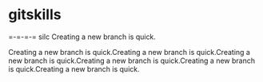 # gitskills
=-=-=-=
silc
Creating a new branch is quick.


Creating a new branch is quick.Creating a new branch is quick.Creating a new branch is quick.Creating a new branch is quick.Creating a new branch is quick.Creating a new branch is quick.